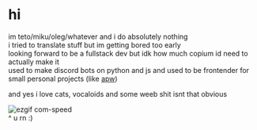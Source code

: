 # hi
im teto/miku/oleg/whatever and i do absolutely nothing<br>
i tried to translate stuff but im getting bored too early<br>
looking forward to be a fullstack dev but idk how much copium id need to actually make it<br>
used to make discord bots on python and js and used to be frontender for small personal projects (like [apw](https://github.com/tetotf/apw))

and yes i love cats, vocaloids and some weeb shit isnt that obvious

![ezgif com-speed](https://github.com/user-attachments/assets/62fe8c07-8557-4e2b-8737-5cd818daca6e)<br>
^ u rn :)
